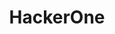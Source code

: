 ---
title: HackerOne
description: Buy security testing with Bitcoin.
homepage: https://www.hackerone.com/
twitter:
---